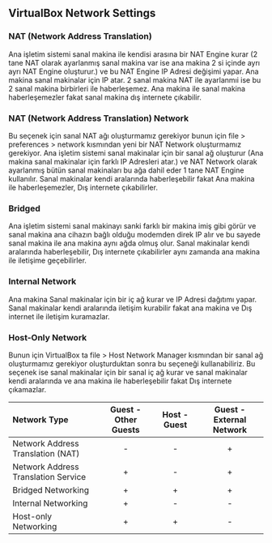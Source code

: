 ## VirtualBox Network Settings

### NAT (Network Address Translation)

Ana işletim sistemi sanal makina ile kendisi arasına bir NAT Engine kurar (2 tane NAT olarak ayarlanmış sanal makina var ise ana makina 2 si içinde ayrı ayrı NAT Engine oluşturur.) ve bu NAT Engine IP Adresi değişimi yapar. Ana makina sanal makinalar için IP atar. 2 sanal makina NAT ile ayarlanmıi ise bu 2 sanal makina birbirleri ile haberleşemez. Ana makina ile sanal makina haberleşemezler fakat sanal makina dış internete çıkabilir.

### NAT (Network Address Translation) Network

Bu seçenek için sanal NAT ağı oluşturmamız gerekiyor bunun için file > preferences > network kısmından yeni bir NAT Network oluşturmamız gerekiyor. Ana işletim sistemi sanal makinalar için bir sanal ağ oluşturur (Ana makina sanal makinalar için farklı IP Adresleri atar.) ve NAT Network olarak ayarlanmış bütün sanal makinaları bu ağa dahil eder 1 tane NAT Engine kullanılır. Sanal makinalar kendi aralarında haberleşebilir fakat Ana makina ile haberleşemezler, Dış 
internete çıkabilirler.

### Bridged

Ana işletim sistemi sanal makinayı sanki farklı bir makina imiş gibi görür ve sanal makina ana cihazın bağlı olduğu modemden direk IP alır ve bu sayede sanal makina ile ana makina aynı ağda olmuş olur. Sanal makinalar kendi aralarında haberleşebilir, Dış internete çıkabilirler aynı zamanda ana makina ile iletişime geçebilirler.

### Internal Network

Ana makina Sanal makinalar için bir iç ağ kurar ve IP Adresi dağıtımı yapar. Sanal makinalar kendi aralarında iletişim kurabilir fakat ana makina ve Dış internet ile iletişim kuramazlar.

### Host-Only Network

Bunun için VirtualBox ta file > Host Network Manager kısmından bir sanal ağ oluşturmamız gerekiyor oluşturduktan sonra bu seçeneği kullanabiliriz. Bu seçenek ise sanal makinalar için bir sanal iç ağ kurar ve sanal makinalar kendi aralarında ve ana makina ile haberleşebilir fakat Dış internete çıkamazlar.



| Network Type                        | Guest - Other Guests | Host - Guest | Guest - External Network |
| :---------------------------------- | :------------------: | :----------: | :----------------------: |
| Network Address Translation (NAT)   |          -           |      -       |            +             |
| Network Address Translation Service |          +           |      -       |            +             |
| Bridged Networking                  |          +           |      +       |            +             |
| Internal Networking                 |          +           |      -       |            -             |
| Host-only Networking                |          +           |      +       |            -             |



